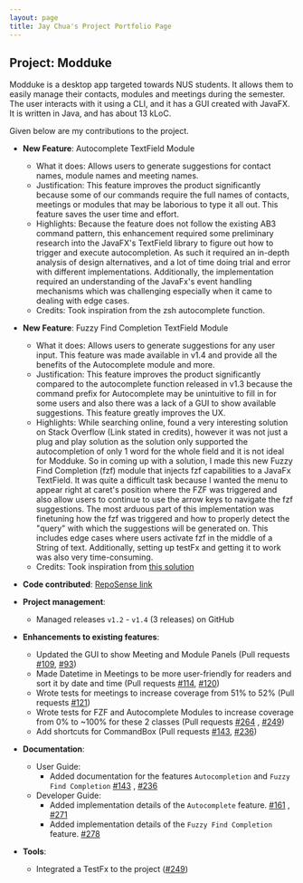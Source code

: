 ```yaml
---
layout: page
title: Jay Chua's Project Portfolio Page
---
```


## Project: Modduke

Modduke is a desktop app targeted towards NUS students. It allows them to easily manage their contacts, modules and meetings during the semester. The user interacts with it using a CLI, and it has a GUI created with JavaFX. It is written in Java, and has about 13 kLoC.

Given below are my contributions to the project.

* **New Feature**: Autocomplete TextField Module
  * What it does: Allows users to generate suggestions for contact names, module names and meeting names.
  * Justification: This feature improves the product significantly because some of our commands require the full names of contacts, meetings or modules
  that may be laborious to type it all out. This feature saves the user time and effort.
  * Highlights: Because the feature does not follow the existing AB3 command pattern, this enhancement required some preliminary research into the JavaFX's
  TextField library to figure out how to trigger and execute autocompletion. As such it required an in-depth analysis of design alternatives, and a lot of time
  doing trial and error with different implementations. Additionally, the implementation required an understanding of the JavaFx's event handling mechanisms which
  was challenging especially when it came to dealing with edge cases. 
  * Credits: Took inspiration from the zsh autocomplete function.

* **New Feature**: Fuzzy Find Completion TextField Module
  * What it does: Allows users to generate suggestions for any user input. This feature was made available in v1.4 and provide all the benefits of the Autocomplete module and more.
  * Justification: This feature improves the product significantly compared to the autocomplete function released in v1.3 because the command prefix for Autocomplete may be unintuitive to fill in for some users
  and also there was a lack of a GUI to show available suggestions. This feature greatly improves the UX.
  * Highlights: While searching online, found a very interesting solution on Stack Overflow (Link stated in credits), however it was not just a plug and play solution as the solution only supported
  the autocompletion of only 1 word for the whole field and it is not ideal for Modduke. So in coming up with a solution, I made this new Fuzzy Find Completion (fzf) module that injects fzf capabilities to a JavaFx TextField. 
  It was quite a difficult task because I wanted the menu to appear right at caret's position where the FZF was triggered and also allow users to continue to use the arrow keys to navigate the fzf suggestions. The most arduous part of this implementation
  was finetuning how the fzf was triggered and how to properly detect the "query" with which the suggestions will be generated on. This includes edge cases where users activate fzf in the middle of a String of text.
  Additionally, setting up testFx and getting it to work was also very time-consuming.
  * Credits: Took inspiration from [this solution](https://stackoverflow.com/questions/36861056/javafx-textfield-auto-suggestions)

* **Code contributed**: [RepoSense link](https://nus-cs2103-ay2021s1.github.io/tp-dashboard/#breakdown=true&search=nopenotj&sort=groupTitle&sortWithin=title&since=2020-08-14&timeframe=commit&mergegroup=&groupSelect=groupByRepos&checkedFileTypes=docs~functional-code~test-code~other)

* **Project management**:
  * Managed releases `v1.2` - `v1.4` (3 releases) on GitHub

* **Enhancements to existing features**:
  * Updated the GUI to show Meeting and Module Panels (Pull requests [\#109](https://github.com/AY2021S1-CS2103-F10-2/tp/pull/109), [\#93](https://github.com/AY2021S1-CS2103-F10-2/tp/pull/93))
  * Made Datetime in Meetings to be more user-friendly for readers and sort it by date and time (Pull requests [\#114](https://github.com/AY2021S1-CS2103-F10-2/tp/pull/114), [\#120](https://github.com/AY2021S1-CS2103-F10-2/tp/pull/120))
  * Wrote tests for meetings to increase coverage from 51% to 52% (Pull requests [\#121](https://github.com/AY2021S1-CS2103-F10-2/tp/pull/121))
  * Wrote tests for FZF and Autocomplete Modules to increase coverage from 0% to ~100% for these 2 classes (Pull requests [\#264](https://github.com/AY2021S1-CS2103-F10-2/tp/pull/264) , [\#249](https://github.com/AY2021S1-CS2103-F10-2/tp/pull/249))
  * Add shortcuts for CommandBox (Pull requests [\#143](https://github.com/AY2021S1-CS2103-F10-2/tp/pull/143), [\#236](https://github.com/AY2021S1-CS2103-F10-2/tp/pull/236))

* **Documentation**:
  * User Guide:
    * Added documentation for the features `Autocompletion` and `Fuzzy Find Completion` [\#143](https://github.com/AY2021S1-CS2103-F10-2/tp/pull/143) , [\#236](https://github.com/AY2021S1-CS2103-F10-2/tp/pull/236)
  * Developer Guide:
    * Added implementation details of the `Autocomplete` feature. [\#161](https://github.com/AY2021S1-CS2103-F10-2/tp/pull/161) , [\#271](https://github.com/AY2021S1-CS2103-F10-2/tp/pull/271)
    * Added implementation details of the `Fuzzy Find Completion` feature. [\#278](https://github.com/AY2021S1-CS2103-F10-2/tp/pull/278)
    
* **Tools**:
  * Integrated a TestFx to the project ([\#249](https://github.com/AY2021S1-CS2103-F10-2/tp/pull/249))

